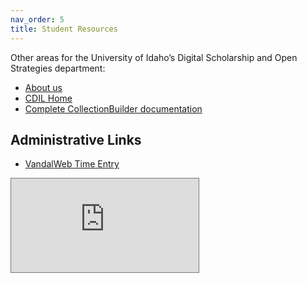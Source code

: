 ```yaml
---
nav_order: 5
title: Student Resources
---
```


Other areas for the University of Idaho’s Digital Scholarship and Open Strategies department:

- [About us](https://www.lib.uidaho.edu/digital/about/)
- [CDIL Home](https://cdil.lib.uidaho.edu/)
- [Complete CollectionBuilder documentation](https://collectionbuilder.github.io/cb-docs/)

## Administrative Links

- [VandalWeb Time Entry](https://vandalweb.uidaho.edu/PROD/twbkwbis.P_GenMenu?name=payroll)

<div class="ratio ratio-16x9">
    <iframe src="https://calendar.google.com/calendar/embed?height=400&amp;wkst=1&amp;bgcolor=%23ffffff&amp;ctz=America%2FLos_Angeles&amp;src=MTRscDk4Yjlma3N1ZjE1Zmw2bnFiNDh2MDRAZ3JvdXAuY2FsZW5kYXIuZ29vZ2xlLmNvbQ&amp;src=ZW4udXNhI2hvbGlkYXlAZ3JvdXAudi5jYWxlbmRhci5nb29nbGUuY29t&amp;color=%237CB342&amp;color=%234285F4&amp;showPrint=0&amp;showTitle=0&amp;showTz=0&amp;showCalendars=0&amp;mode=MONTH" style="border:solid 1px #777" scrolling="no"></iframe>
</div>